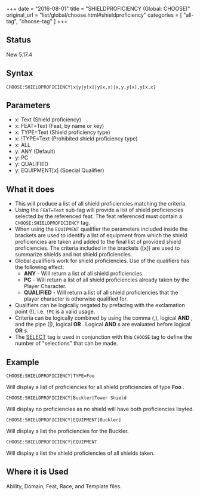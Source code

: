 +++
date = "2016-08-01"
title = "SHIELDPROFICIENCY (Global: CHOOSE)"
original_url = "list/global/choose.html#shieldproficiency"
categories = [ "all-tag", "choose-tag" ]
+++

## Status

New 5.17.4

## Syntax

`CHOOSE:SHIELDPROFICIENCY|x|y|y[x]|y[x,x]|x,y,y[x],y[x,x]`

## Parameters

-   x: Text (Shield proficiency)
-   x: FEAT=Text (Feat, by name or key)
-   x: TYPE=Text (Shield proficiency type)
-   x: !TYPE=Text (Prohibited shield proficiency type)
-   x: ALL
-   y: ANY (Default)
-   y: PC
-   y: QUALIFIED
-   y: EQUIPMENT\[x\] (Special Qualifier)



What it does
------------

-   This will produce a list of all shield proficiencies matching
    the criteria.
-   Using the `FEAT=Text` sub-tag will provide a list of shield
    proficiencies selected by the referenced feat. The feat referenced
    must contain a `CHOOSE:SHIELDPROFICIENCY` tag.
-   When using the `EQUIPMENT` qualifier the parameters included inside
    the brackets are used to identify a list of equipment from which the
    shield proficiencies are taken and added to the final list of
    provided shield proficiencies. The criteria included in the
    brackets (\[x\]) are used to summarize shields and not
    shield proficiencies.
-   Global qualifiers work for shield proficiencies. Use of the
    qualifiers has the following effect:
    -   **ANY** - Will return a list of all shield proficiencies.
    -   **PC** - Will return a list of all shield proficiencies already
        taken by the Player Character.
    -   **QUALIFIED** - Will return a list of all shield proficiencies
        that the player character is otherwise qualified for.
-   Qualifiers can be logically negated by prefacing with the
    exclamation point (!), i.e. `!PC` is a valid usage.
-   Criteria can be logically combined by using the comma (,), logical
    **AND** , and the pipe (|), logical **OR** . Logical **AND** s are
    evaluated before logical **OR** s.
-   The [SELECT](/list/global/other/select.html) tag is used in
    conjunction with this `CHOOSE` tag to define the number of
    "selections" that can be made.

Example
-------

`CHOOSE:SHIELDPROFICIENCY|TYPE=Foo`

Will display a list of proficiencies for all shield proficiencies of
type **Foo** .

`CHOOSE:SHIELDPROFICIENCY|Buckler|Tower Shield`

Will display no proficiencies as no shield will have both proficiencies
lisyted.

`CHOOSE:SHIELDPROFICIENCY|EQUIPMENT[Buckler]`

Will display a list the proficiencies for the Buckler.

`CHOOSE:SHIELDPROFICIENCY|EQUIPMENT`

Will display a list the shield proficiencies of all shields taken.

Where it is Used
----------------

Ability, Domain, Feat, Race, and Template files.

